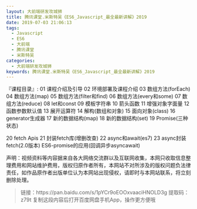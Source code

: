 ```yaml
---
layout: 大前端研发攻城狮
title: 腾讯课堂.米斯特吴《ES6_Javascript_最全最新讲解》2019
date: 2019-07-03 21:06:13
tags:
  - Javascript
  - ES6
  - 大前端
  - 腾讯课堂
  - 米斯特吴
categories:
  - 大前端研发攻城狮
keywords: 腾讯课堂.米斯特吴《ES6_Javascript_最全最新讲解》2019
---
```

『课程目录』: 
01 课程介绍及引导
02 环境部署及课程介绍
03 数组方法(forEach)
04 数组方法(map)
05 数组方法(filter和find)
06 数组方法(every和some)
07 数组方法(reduce)
08 let和const
09 模板字符串
10 箭头函数
11 增强对象字面量
12 函数参数默认值
13 展开运算符
14 解构(数组和对象)
15 面向对象(class)
16 generator生成器
17 新的数据结构(map)
18 新的数据结构(set)
19 Promise(三种状态)
<!-- more -->
20 fetch Apis
21 封装fetch库(增删改查)
22 async和await(es7)
23 async封装fetch(2.0版本)
ES6-promise的应用(回调异步asyncawait)
<div class="post-copyright">
    <div class="post-copyright__author">
      <span class="post-copyright-meta">声明：视频资料等内容据来自各大网络交流群以及互联网收集，本网只收取信息整理费用和网站维护费用，版权归原作者所有，本网站不对所涉及的版权问题负法律责任，如作品原作者出版单位认为本网站出现侵权，请即时与本网站联系，将立刻删除处理。 </span>
    </div>
</div>

<blockquote class="blockquote-center">
链接：https://pan.baidu.com/s/1pYCr9oEOOxvaaciHNOLD3g 
提取码：z79t 
复制这段内容后打开百度网盘手机App，操作更方便哦
</blockquote>

